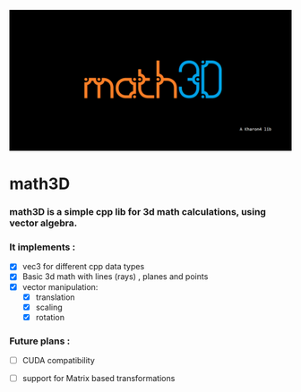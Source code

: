 ![logo](https://raw.githubusercontent.com/Kharon4/math3D/master/branding/logo.png)

# math3D

### math3D is a simple cpp lib for 3d math calculations, using vector algebra.

### It implements :
- [x] vec3 for different cpp data types
- [x] Basic 3d math with lines (rays) , planes and points
- [x] vector manipulation:
	- [x] translation
	- [x] scaling
	- [x] rotation

### Future plans :
- [ ] CUDA compatibility
- [ ] support for Matrix based transformations

